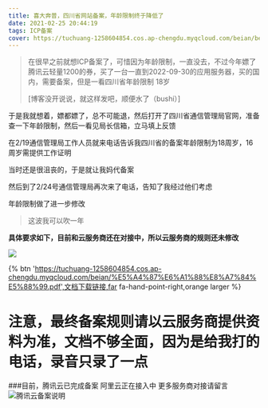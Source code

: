 ```yaml
---
title: 喜大奔普，四川省网站备案，年龄限制终于降低了
date: 2021-02-25 20:44:19
tags: ICP备案
cover: https://tuchuang-1258604854.cos.ap-chengdu.myqcloud.com/beian/beian.png
---
```


> 在很早之前就想ICP备案了，可惜因为年龄限制，一直没去，不过今年嫖了腾讯云轻量1200的券，买了一台一直到2022-09-30的应用服务器，买的国内，需要备案，但是一看四川省年龄限制 18岁
>
> [博客没开说说，就这样发吧，顺便水了（bushi）]

  于是我就想着，嫖都嫖了，总不可能退，然后打开了四川省通信管理局官网，准备查一下年龄限制，然后一看见局长信箱，立马填上反馈

在2/19通信管理局工作人员就来电话告诉我四川省的备案年龄限制为18周岁，16周岁需提供工作证明

当时还是很沮丧的，于是就让我妈代备案

然后到了2/24号通信管理局再次来了电话，告知了我经过他们考虑

年龄限制做了进一步修改

> 这波我可以吹一年

**具体要求如下，目前和云服务商还在对接中，所以云服务商的规则还未修改**

![](https://tuchuang-1258604854.cos.ap-chengdu.myqcloud.com/beian/%E5%A4%87%E6%A1%88%E8%A7%84%E5%88%99.jpg)

{% btn 'https://tuchuang-1258604854.cos.ap-chengdu.myqcloud.com/beian/%E5%A4%87%E6%A1%88%E8%A7%84%E5%88%99.pdf',文档下载链接,far fa-hand-point-right,orange larger %}

# 注意，最终备案规则请以云服务商提供资料为准，文档不够全面，因为是给我打的电话，录音只录了一点
###目前，腾讯云已完成备案 阿里云正在接入中
更多服务商对接请留言
![腾讯云备案说明](https://cdn.jsdelivr.net/gh/TIANLI0/image@main/1615185621000.png)